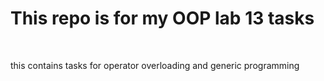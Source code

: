 <h1>This repo is for my OOP lab 13 tasks</h1>
<br>
<p>this contains tasks for operator overloading and generic programming</p>
